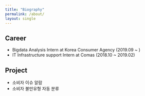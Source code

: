 ```yaml
---
title: "Biography"
permalink: /about/
layout: single
---
```

## Career
- Bigdata Analysis Intern at Korea Consumer Agency (2019.09 ~ )
- IT Infrastructure support Intern at Comas (2018.10 ~ 2019.02)
  
## Project
- 소비자 이슈 알람 
- 소비자 불만유형 자동 분류
